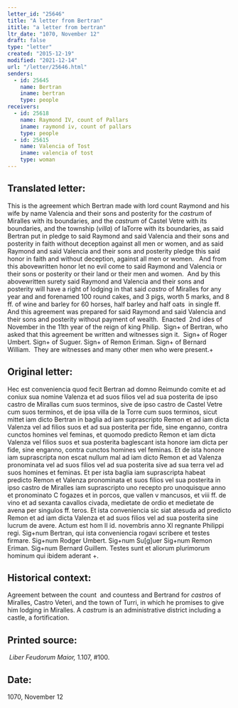 ```yaml
---
letter_id: "25646"
title: "A letter from Bertran"
ititle: "a letter from bertran"
ltr_date: "1070, November 12"
draft: false
type: "letter"
created: "2015-12-19"
modified: "2021-12-14"
url: "/letter/25646.html"
senders:
  - id: 25645
    name: Bertran
    iname: bertran
    type: people
receivers:
  - id: 25618
    name: Raymond IV, count of Pallars
    iname: raymond iv, count of pallars
    type: people
  - id: 25615
    name: Valencia of Tost
    iname: valencia of tost
    type: woman
---
```

<h2> Translated letter:</h2><p>This is the agreement which Bertran made with lord count Raymond and his wife by name Valencia and their sons and posterity for the <i>castrum</i> of Miralles with its boundaries, and the <i>castrum</i> of Castel Vetre with its boundaries, and the township (<i>villa</i>) of laTorre with its boundaries, as said Bertran put in pledge to said Raymond and said Valencia and their sons and posterity in faith without deception against all men or women, and as said Raymond and said Valencia and their sons and posterity pledge this said honor in faith and without deception, against all men or women.&nbsp; &nbsp;And from this abovewritten honor let no evil come to said Raymond and Valencia or their sons or posterity or their land or their men and women.&nbsp; And by this abovewritten surety said Raymond and Valencia and their sons and posterity will have a right of lodging in that said <i>castro</i> of Miralles for any year and and forenamed 100 round cakes, and 3 pigs, worth 5 marks, and 8 ff. of wine and barley for 60 horses, half barley and half oats&nbsp; in single ff.&nbsp; And this agreement was prepared for said Raymond and said Valencia and their sons and posterity without payment of wealth.&nbsp; Enacted&nbsp; 2nd ides of November in the 11th year of the reign of king Philip.&nbsp; Sign+ of Bertran, who asked that this agreement be written and witnesses sign it.&nbsp; Sign+ of Roger Umbert. Sign+ of Suguer. Sign+ of Remon Eriman. Sign+ of Bernard William.&nbsp; They are witnesses and many other men who were present.+</p><h2 class="mt-4"> Original letter:</h2><p>Hec est conveniencia quod fecit Bertran ad domno Reimundo comite et ad coniux sua nomine Valenza et ad suos filios vel ad sua posterita de ipso castro de Mirallas cum suos terminos, sive de ipso castro de Castel Vetre cum suos terminos, et de ipsa villa de la Torre cum suos terminos, sicut mittet iam dicto Bertran in baglia ad iam suprascripto Remon et ad iam dicta Valenza vel ad filios suos et ad sua posterita per fide, sine enganno, contra cunctos homines vel feminas, et quomodo predicto Remon et iam dicta Valenza vel filios suos et sua posterita baglescant ista honore iam dicta per fide, sine enganno, contra cunctos homines vel feminas. Et de ista honore iam suprascripta non escat nullum mal ad iam dicto Remon et ad Valenza pronominata vel ad suos filios vel ad sua posterita sive ad sua terra vel ad suos homines et feminas. Et per ista baglia iam suprascripta habeat predicto Remon et Valenza prono­minata et suos filios vel sua posterita in ipso castro de Miralles iam suprascripto uno recepto pro unoquisque anno et pronominato C fogazes et in porcos, que vallen v mancusos, et viii ff. de vino et ad sexanta cavallos civada, medietate de ordio et medietate de avena per singulos ff. teros. Et ista conveniencia sic siat atesuda ad predicto Remon et ad iam dicta Valenza et ad suos filios vel ad sua posterita sine lucrum de avere. Actum est hom II id. novembris anno XI regnante Philippi regi. Sig+num Bertran, qui ista conveniencia rogavi scribere et testes firmare. Sig+num Rodger Umbert. Sig+num Su[g]uer Sig+num Remon Eriman. Sig+num Bernard Guillem. Testes sunt et aliorum plurimorum hominum qui ibidem aderant +.</p><h2 class="mt-4"> Historical context:</h2><p>Agreement between the count &nbsp;and countess and Bertrand for <i>castros </i>of Miralles, Castro Veteri, and the town of Turri, in which he promises to give him lodging in Miralles. A <i>castrum</i> is an administrative district including a castle, a fortification.&nbsp;</p><h2 class="mt-4"> Printed source:</h2><p>&nbsp;<i>Liber Feudorum Maior,</i> 1.107, #100.&nbsp;</p><h2 class="mt-4"> Date:</h2>1070, November 12